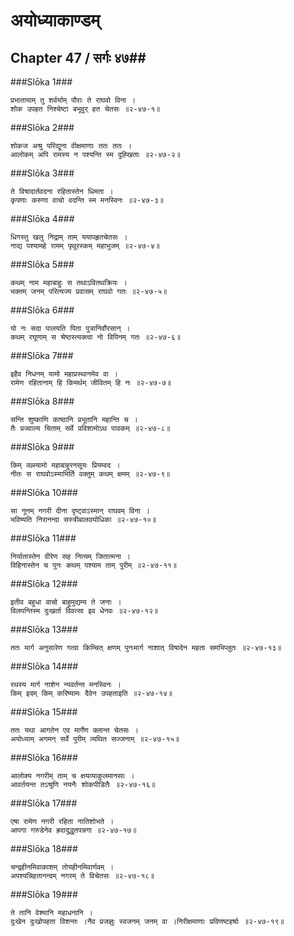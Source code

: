 अयोध्याकाण्डम्
===============================


## Chapter 47  / सर्गः ४७##


###Slōka 1###


    प्रभातायाम् तु शर्वर्याम् पौराः ते राघवो विना ।
    शोक उपहत निश्चेष्टा बभूवुर् हत चेतसः ॥२-४७-१॥


###Slōka 2###


    शोकज अश्रु परिद्यूना वीक्षमाणाः ततः ततः ।
    आलोकम् अपि रामस्य न पश्यन्ति स्म दुह्खिताः ॥२-४७-२॥


###Slōka 3###


    ते विषादार्तवदना रहितास्तेन धिमता ।
    कृपणाः करुणा वाचो वदन्ति स्म मनस्विनः ॥२-४७-३॥


###Slōka 4###


    धिगस्तु खलु निद्राम् ताम् ययापहृतचेतसः ।
    नाद्य पश्यामहे रामम् पृथूरस्कम् महाभुजम् ॥२-४७-४॥


###Slōka 5###


    कथम् नाम महाबाहुः स तथाऽवितथक्रियः ।
    भक्तम् जनम् परित्यज्य प्रवासम् राघवो गतः ॥२-४७-५॥


###Slōka 6###


    यो नः सदा पालयति पिता पुत्रानिवौरसान् ।
    कथम् रघूणाम् स श्रेष्ठस्त्यक्त्वा नो विपिनम् गतः ॥२-४७-६॥


###Slōka 7###


    इहैव निधनम् यामो महाप्रस्थानमेव वा ।
    रामेण रहितानाम् हि किमर्थम् जीवितम् हि नः ॥२-४७-७॥


###Slōka 8###


    सन्ति शुष्काणि काष्ठानि प्रभूतानि महान्ति च ।
    तैः प्रज्वाल्य चिताम् सर्वे प्रविशामोऽथ पावकम् ॥२-४७-८॥


###Slōka 9###


    किम् व्ख्स्यामो महाबाहुरनसूयः प्रियम्वद ।
    नीतः स राघवोऽस्माभिर्ति वक्तुम् कथम् क्षमम् ॥२-४७-९॥


###Slōka 10###


    सा नूनम् नगरी दीना दृष्ट्वाऽस्मान् राघवम् विना ।
    भविष्यति निरानन्दा सस्त्रीबालवयोधिका ॥२-४७-१०॥


###Slōka 11###


    निर्यातास्तेन वीरेण सह नित्यम् जितात्मना ।
    विहिनास्तेन च पुनः कथम् पश्याम ताम् पुरीम् ॥२-४७-११॥


###Slōka 12###


    इतीव बहुधा वाचो बाहुमुद्यम्य ते जनाः ।
    विलपन्तिस्म दुःखर्ता विवत्सा इव धेनवः ॥२-४७-१२॥


###Slōka 13###


    ततः मार्ग अनुसारेण गत्वा किम्चित् क्षणम् पुनःमार्ग नाशात् विषादेन महता समभिप्लुतः ॥२-४७-१३॥


###Slōka 14###


    रथस्य मार्ग नाशेन न्यवर्तन्त मनस्विनः ।
    किम् इदम् किम् करिष्यामः दैवेन उपहताइति ॥२-४७-१४॥


###Slōka 15###


    ततः यथा आगतेन एव मार्गेण क्लान्त चेतसः ।
    अयोध्याम् अगमन् सर्वे पुरीम् व्यथित सज्जनाम् ॥२-४७-१५॥


###Slōka 16###


    आलोक्य नगरीम् ताम् च क्षयव्याकुलमानसाः ।
    आवर्तयन्त तऽश्रूणि नयनैः शोकपीडितैः ॥२-४७-१६॥


###Slōka 17###


    एषा रामेण नगरी रहिता नातिशोभते ।
    आपगा गरुडेनेव ह्रदादुद्धृतपन्नगा ॥२-४७-१७॥


###Slōka 18###


    चन्द्रहीनमिवाकाशम् तोयहीनमिवार्णवम् ।
    अपश्यन्निहतानन्दम् नगरम् ते विचेतसः ॥२-४७-१८॥


###Slōka 19###


    ते तानि वेश्मानि महाधनानि ।
    दुःखेन दुःखोपहता विशन्तः ।नैव प्रजज्ञुः स्वजनम् जनम् वा ।निरीक्षमाणाः प्रविणष्टहर्षाः ॥२-४७-१९॥


